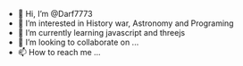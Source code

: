 - 👋 Hi, I’m @Darf7773
- 👀 I’m interested in History war, Astronomy and Programing
- 🌱 I’m currently learning javascript and threejs
- 💞️ I’m looking to collaborate on ...
- 📫 How to reach me ...

<!---
Darf7773/Darf7773 is a ✨ special ✨ repository because its `README.md` (this file) appears on your GitHub profile.
You can click the Preview link to take a look at your changes.
--->
